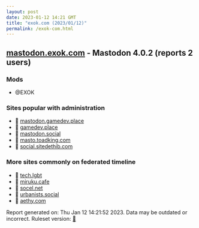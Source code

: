 ```yaml
---
layout: post
date: 2023-01-12 14:21 GMT
title: "exok.com (2023/01/12)"
permalink: /exok-com.html
---
```


## [mastodon.exok.com](https://mastodon.exok.com) - Mastodon 4.0.2 (reports 2 users)

### Mods
 * @EXOK

### Sites popular with administration

* 🐘 [mastodon.gamedev.place](/mastodon-gamedev-place.html)
* 🐘 [gamedev.place](/gamedev-place.html)
* 🐘 [mastodon.social](/mastodon-social.html)
* 🐘 [masto.toadking.com](/masto-toadking-com.html)
* 🐘 [social.sitedethib.com](/social-sitedethib-com.html)

### More sites commonly on federated timeline

* 🐘 [tech.lgbt](/tech-lgbt.html)
* 🐘 [miruku.cafe](/miruku-cafe.html)
* 🐘 [socel.net](/socel-net.html)
* 🐘 [urbanists.social](/urbanists-social.html)
* 🐘 [aethy.com](/aethy-com.html)

Report generated on: Thu Jan 12 14:21:52 2023. Data may be outdated or incorrect.
Ruleset version: [🧁](/version-cupcake)
